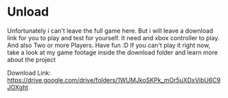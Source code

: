 # Unload
Unfortunately i can't leave the full game here. 
But i will leave a download link for you to play and test for yourself.
It need and xbox controller to play.
And also Two or more Players.
Have fun :D
If you can't play it right now, take a look at my game footage inside the download folder and learn more about the project

Download Link: https://drive.google.com/drive/folders/1WUMJkoSKPk_mOr5uXDxVibU6C9JOXght

